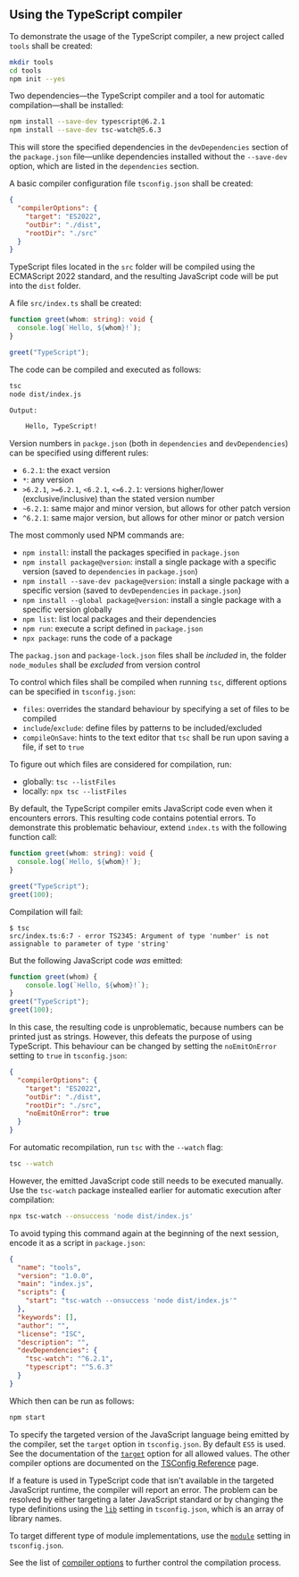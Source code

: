 ## Using the TypeScript compiler

To demonstrate the usage of the TypeScript compiler, a new project called
`tools` shall be created:

```bash
mkdir tools
cd tools
npm init --yes
```

Two dependencies—the TypeScript compiler and a tool for automatic
compilation—shall be installed:

```bash
npm install --save-dev typescript@6.2.1
npm install --save-dev tsc-watch@5.6.3
```

This will store the specified dependencies in the `devDependencies` section of
the `package.json` file—unlike dependencies installed without the `--save-dev`
option, which are listed in the `dependencies` section.

A basic compiler configuration file `tsconfig.json` shall be created:

```json
{
  "compilerOptions": {
    "target": "ES2022",
    "outDir": "./dist",
    "rootDir": "./src"
  }
}
```

TypeScript files located in the `src` folder will be compiled using the
ECMAScript 2022 standard, and the resulting JavaScript code will be put into the
`dist` folder.

A file `src/index.ts` shall be created:

```typescript
function greet(whom: string): void {
  console.log(`Hello, ${whom}!`);
}

greet("TypeScript");
```

The code can be compiled and executed as follows:

```bash
tsc
node dist/index.js

Output:

    Hello, TypeScript!
```

Version numbers in `packge.json` (both in `dependencies` and `devDependencies`)
can be specified using different rules:

- `6.2.1`: the exact version
- `*`: any version
- `>6.2.1`, `>=6.2.1`, `<6.2.1`, `<=6.2.1`: versions higher/lower
  (exclusive/inclusive) than the stated version number
- `~6.2.1`: same major and minor version, but allows for other patch version
- `^6.2.1`: same major version, but allows for other minor or patch version

The most commonly used NPM commands are:

- `npm install`: install the packages specified in `package.json`
- `npm install package@version`: install a single package with a specific
  version (saved to `dependencies` in `package.json`)
- `npm install --save-dev package@version`: install a single package with a
  specific version (saved to `devDependencies` in `package.json`)
- `npm install --global package@version`: install a single package with a
  specific version globally
- `npm list`: list local packages and their dependencies
- `npm run`: execute a script defined in `package.json`
- `npx package`: runs the code of a package

The `packag.json` and `package-lock.json` files shall be _included_ in, the folder
`node_modules` shall be _excluded_ from version control

To control which files shall be compiled when running `tsc`, different options
can be specified in `tsconfig.json`:

- `files`: overrides the standard behaviour by specifying a set of files to be
  compiled
- `include`/`exclude`: define files by patterns to be included/excluded
- `compileOnSave`: hints to the text editor that `tsc` shall be run upon saving
  a file, if set to `true`

To figure out which files are considered for compilation, run:

- globally: `tsc --listFiles`
- locally: `npx tsc --listFiles`

By default, the TypeScript compiler emits JavaScript code even when it
encounters errors. This resulting code contains potential errors. To demonstrate
this problematic behaviour, extend `index.ts` with the following function call:

```typescript
function greet(whom: string): void {
  console.log(`Hello, ${whom}!`);
}

greet("TypeScript");
greet(100);
```

Compilation will fail:

    $ tsc
    src/index.ts:6:7 - error TS2345: Argument of type 'number' is not assignable to parameter of type 'string'

But the following JavaScript code _was_ emitted:

```javascript
function greet(whom) {
    console.log(`Hello, ${whom}!`);
}
greet("TypeScript");
greet(100);
```

In this case, the resulting code is unproblematic, because numbers can be
printed just as strings. However, this defeats the purpose of using TypeScript.
This behaviour can be changed by setting the `noEmitOnError` setting to `true`
in `tsconfig.json`:

```json
{
  "compilerOptions": {
    "target": "ES2022",
    "outDir": "./dist",
    "rootDir": "./src",
    "noEmitOnError": true
  }
}
```

For automatic recompilation, run `tsc` with the `--watch` flag:

```bash
tsc --watch
```

However, the emitted JavaScript code still needs to be executed manually. Use
the `tsc-watch` package instealled earlier for automatic execution after
compilation:

```bash
npx tsc-watch --onsuccess 'node dist/index.js'
```

To avoid typing this command again at the beginning of the next session, encode
it as a script in `package.json`:

```json
{
  "name": "tools",
  "version": "1.0.0",
  "main": "index.js",
  "scripts": {
    "start": "tsc-watch --onsuccess 'node dist/index.js'"
  },
  "keywords": [],
  "author": "",
  "license": "ISC",
  "description": "",
  "devDependencies": {
    "tsc-watch": "^6.2.1",
    "typescript": "^5.6.3"
  }
}
```

Which then can be run as follows:


```bash
npm start
```

To specify the targeted version of the JavaScript language being emitted by the
compiler, set the `target` option in `tsconfig.json`. By default `ES5` is used.
See the documentation of the
[`target`](https://www.typescriptlang.org/tsconfig/#target) option for all
allowed values. The other compiler options are documented on the [TSConfig
Reference](https://www.typescriptlang.org/tsconfig/) page.

If a feature is used in TypeScript code that isn't available in the targeted
JavaScript runtime, the compiler will report an error. The problem can be
resolved by either targeting a later JavaScript standard or by changing the type
definitions using the [`lib`](https://www.typescriptlang.org/tsconfig/#lib)
setting in `tsconfig.json`, which is an array of library names.

To target different type of module implementations, use the
[`module`](https://www.typescriptlang.org/tsconfig/#module) setting in
`tsconfig.json`.

See the list of [compiler options](https://www.typescriptlang.org/tsconfig/) to
further control the compilation process.

